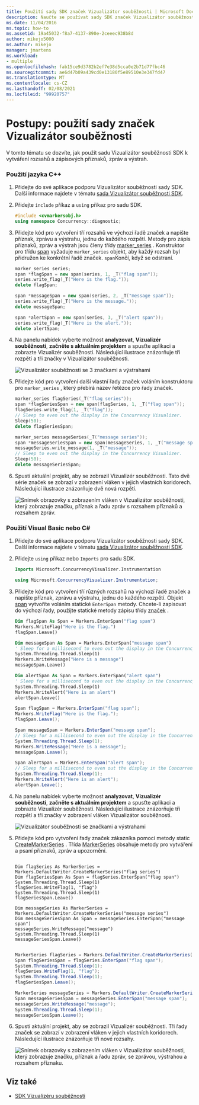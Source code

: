 ```yaml
---
title: Použití sady SDK značek Vizualizátor souběžnosti | Microsoft Docs
description: Naučte se používat sady SDK značek Vizualizátor souběžnosti v sadě Visual Studio k vytváření rozsahů a psaní příznaků, zpráv a výstrah.
ms.date: 11/04/2016
ms.topic: how-to
ms.assetid: 19a45032-f8a7-4137-890e-2ceeec938b8d
author: mikejo5000
ms.author: mikejo
manager: jmartens
ms.workload:
- multiple
ms.openlocfilehash: fab15ce9d3782b2ef7e38d5cca0e2b71d77fbc46
ms.sourcegitcommit: ae6d47b09a439cd0e13180f5e89510e3e347fd47
ms.translationtype: MT
ms.contentlocale: cs-CZ
ms.lasthandoff: 02/08/2021
ms.locfileid: "99920757"
---
```

# <a name="how-to-use-the-concurrency-visualizer-markers-sdk"></a>Postupy: použití sady značek Vizualizátor souběžnosti
V tomto tématu se dozvíte, jak použít sadu Vizualizátor souběžnosti SDK k vytváření rozsahů a zápisových příznaků, zpráv a výstrah.

### <a name="to-use-c"></a>Použití jazyka C++

1. Přidejte do své aplikace podporu Vizualizátor souběžnosti sady SDK. Další informace najdete v tématu [sada Vizualizátor souběžnosti SDK](../profiling/concurrency-visualizer-sdk.md).

2. Přidejte `include` příkaz a `using` příkaz pro sadu SDK.

    ```cpp
    #include <cvmarkersobj.h>
    using namespace Concurrency::diagnostic;
    ```

3. Přidejte kód pro vytvoření tří rozsahů ve výchozí řadě značek a napište příznak, zprávu a výstrahu, jednu do každého rozpětí. Metody pro zápis příznaků, zpráv a výstrah jsou členy třídy [marker_series](../profiling/marker-series-class.md) . Konstruktor pro třídu [span](../profiling/span-class.md) vyžaduje `marker_series` objekt, aby každý rozsah byl přidružen ke konkrétní řadě značek. `span`Končí, když se odstraní.

    ```cpp
    marker_series series;
    span *flagSpan = new span(series, 1, _T("flag span"));
    series.write_flag(_T("Here is the flag."));
    delete flagSpan;

    span *messageSpan = new span(series, 2, _T("message span"));
    series.write_flag(_T("Here is the message."));
    delete messageSpan;

    span *alertSpan = new span(series, 3, _T("alert span"));
    series.write_flag(_T("Here is the alert."));
    delete alertSpan;
    ```

4. Na panelu nabídek vyberte možnost **analyzovat**, **Vizualizér souběžnosti**, **začněte s aktuálním projektem** a spusťte aplikaci a zobrazte Vizualizér souběžnosti. Následující ilustrace znázorňuje tři rozpětí a tři značky v Vizualizátor souběžnosti.

     ![Vizualizátor souběžnosti se 3 značkami a výstrahami](../profiling/media/cvmarkersnative.png "CvMarkersNative")

5. Přidejte kód pro vytvoření další vlastní řady značek voláním konstruktoru pro `marker_series` , který přebírá název řetězce pro řady značek.

    ```cpp
    marker_series flagSeries(_T("flag series"));
    span *flagSeriesSpan = new span(flagSeries, 1, _T("flag span"));
    flagSeries.write_flag(1, _T("flag"));
    // Sleep to even out the display in the Concurrency Visualizer.
    Sleep(50);
    delete flagSeriesSpan;

    marker_series messageSeries(_T("message series"));
    span *messageSeriesSpan = new span(messageSeries, 1, _T("message span"));
    messageSeries.write_message(1, _T("message"));
    // Sleep to even out the display in the Concurrency Visualizer.
    Sleep(50);
    delete messageSeriesSpan;
    ```

6. Spustí aktuální projekt, aby se zobrazil Vizualizér souběžnosti. Tato dvě série značek se zobrazí v zobrazení vláken v jejich vlastních koridorech. Následující ilustrace znázorňuje dvě nová rozpětí.

     ![Snímek obrazovky s zobrazením vláken v Vizualizátor souběžnosti, který zobrazuje značku, příznak a řadu zpráv s rozsahem příznaků a rozsahem zpráv.](../profiling/media/cvmarkerseriesnative.png "CvMarkerSeriesNative")

### <a name="to-use-visual-basic-or-c"></a>Použití Visual Basic nebo C\#

1. Přidejte do své aplikace podporu Vizualizátor souběžnosti sady SDK. Další informace najdete v tématu [sada Vizualizátor souběžnosti SDK](../profiling/concurrency-visualizer-sdk.md).

2. Přidejte `using` příkaz nebo `Imports` pro sadu SDK.

    ```vb
    Imports Microsoft.ConcurrencyVisualizer.Instrumentation
    ```

    ```csharp
    using Microsoft.ConcurrencyVisualizer.Instrumentation;
    ```

3. Přidejte kód pro vytvoření tří různých rozsahů na výchozí řadě značek a napište příznak, zprávu a výstrahu, jednu do každého rozpětí. Objekt [span](/previous-versions/hh694189(v=vs.140)) vytvoříte voláním statické `EnterSpan` metody. Chcete-li zapisovat do výchozí řady, použijte statické metody zápisu třídy [značek](/previous-versions/hh694099(v=vs.140)) .

    ```vb
    Dim flagSpan As Span = Markers.EnterSpan("flag span")
    Markers.WriteFlag("Here is the flag.")
    flagSpan.Leave()

    Dim messageSpan As Span = Markers.EnterSpan("message span")
    ' Sleep for a millisecond to even out the display in the Concurrency Visualizer.
    System.Threading.Thread.Sleep(1)
    Markers.WriteMessage("Here is a message")
    messageSpan.Leave()

    Dim alertSpan As Span = Markers.EnterSpan("alert span")
    ' Sleep for a millisecond to even out the display in the Concurrency Visualizer.
    System.Threading.Thread.Sleep(1)
    Markers.WriteAlert("Here is an alert")
    alertSpan.Leave()
    ```

    ```csharp
    Span flagSpan = Markers.EnterSpan("flag span");
    Markers.WriteFlag("Here is the flag.");
    flagSpan.Leave();

    Span messageSpan = Markers.EnterSpan("message span");
    // Sleep for a millisecond to even out the display in the Concurrency Visualizer.
    System.Threading.Thread.Sleep(1);
    Markers.WriteMessage("Here is a message");
    messageSpan.Leave();

    Span alertSpan = Markers.EnterSpan("alert span");
    // Sleep for a millisecond to even out the display in the Concurrency Visualizer.
    System.Threading.Thread.Sleep(1);
    Markers.WriteAlert("Here is an alert");
    alertSpan.Leave();
    ```

4. Na panelu nabídek vyberte možnost **analyzovat**, **Vizualizér souběžnosti**, **začněte s aktuálním projektem** a spusťte aplikaci a zobrazte Vizualizér souběžnosti. Následující ilustrace znázorňuje tři rozpětí a tři značky v zobrazení vláken Vizualizátor souběžnosti.

     ![Vizualizátor souběžnosti se značkami a výstrahami](../profiling/media/cvmarkersmanaged.png "CvMarkersManaged")

5. Přidejte kód pro vytvoření řady značek zákazníka pomocí metody static [CreateMarkerSeries](/previous-versions/hh694171(v=vs.140)) . Třída [MarkerSeries](/previous-versions/hh694127(v=vs.140)) obsahuje metody pro vytváření a psaní příznaků, zpráv a upozornění.

    ```VB

    Dim flagSeries As MarkerSeries = Markers.DefaultWriter.CreateMarkerSeries("flag series")
    Dim flagSeriesSpan As Span = flagSeries.EnterSpan("flag span")
    System.Threading.Thread.Sleep(1)
    flagSeries.WriteFlag(1, "flag")
    System.Threading.Thread.Sleep(1)
    flagSeriesSpan.Leave()

    Dim messageSeries As MarkerSeries = Markers.DefaultWriter.CreateMarkerSeries("message series")
    Dim messageSeriesSpan As Span = messageSeries.EnterSpan("message span")
    messageSeries.WriteMessage("message")
    System.Threading.Thread.Sleep(1)
    messageSeriesSpan.Leave()
    ```

    ```csharp

    MarkerSeries flagSeries = Markers.DefaultWriter.CreateMarkerSeries("flag series");
    Span flagSeriesSpan = flagSeries.EnterSpan("flag span");
    System.Threading.Thread.Sleep(1);
    flagSeries.WriteFlag(1, "flag");
    System.Threading.Thread.Sleep(1);
    flagSeriesSpan.Leave();

    MarkerSeries messageSeries = Markers.DefaultWriter.CreateMarkerSeries("message series");
    Span messageSeriesSpan = messageSeries.EnterSpan("message span");
    messageSeries.WriteMessage("message");
    System.Threading.Thread.Sleep(1);
    messageSeriesSpan.Leave();
    ```

6. Spustí aktuální projekt, aby se zobrazil Vizualizér souběžnosti. Tři řady značek se zobrazí v zobrazení vláken v jejich vlastních koridorech. Následující ilustrace znázorňuje tři nové rozsahy.

     ![Snímek obrazovky s zobrazením vláken v Vizualizátor souběžnosti, který zobrazuje značku, příznak a řadu zpráv, se zprávou, výstrahou a rozsahem příznaku.](../profiling/media/cvmarkerseriesmanaged.png "CvMarkerSeriesManaged")

## <a name="see-also"></a>Viz také
- [SDK Vizualizéru souběžnosti](../profiling/concurrency-visualizer-sdk.md)
